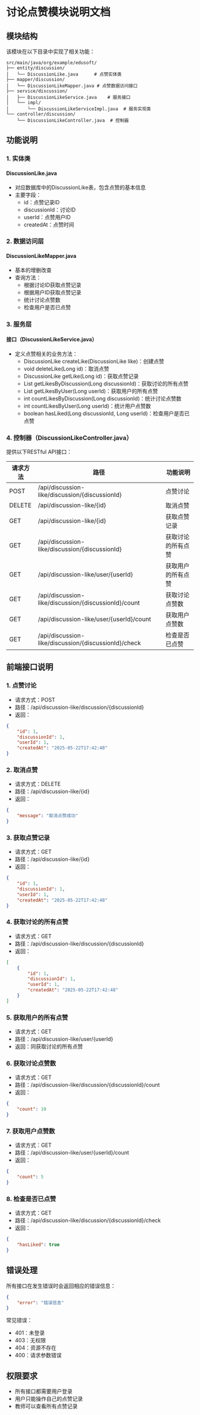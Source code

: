 # 讨论点赞模块说明文档

## 模块结构

该模块在以下目录中实现了相关功能：

```
src/main/java/org/example/edusoft/
├── entity/discussion/
│   └── DiscussionLike.java      # 点赞实体类
├── mapper/discussion/
│   └── DiscussionLikeMapper.java # 点赞数据访问接口
├── service/discussion/
│   ├── DiscussionLikeService.java    # 服务接口
│   └── impl/
│       └── DiscussionLikeServiceImpl.java  # 服务实现类
└── controller/discussion/
    └── DiscussionLikeController.java  # 控制器
```

## 功能说明

### 1. 实体类
#### DiscussionLike.java
- 对应数据库中的DiscussionLike表，包含点赞的基本信息
- 主要字段：
  - id：点赞记录ID
  - discussionId：讨论ID
  - userId：点赞用户ID
  - createdAt：点赞时间

### 2. 数据访问层
#### DiscussionLikeMapper.java
- 基本的增删改查
- 查询方法：
  - 根据讨论ID获取点赞记录
  - 根据用户ID获取点赞记录
  - 统计讨论点赞数
  - 检查用户是否已点赞

### 3. 服务层
#### 接口（DiscussionLikeService.java）
- 定义点赞相关的业务方法：
  - DiscussionLike createLike(DiscussionLike like)：创建点赞
  - void deleteLike(Long id)：取消点赞
  - DiscussionLike getLike(Long id)：获取点赞记录
  - List<DiscussionLike> getLikesByDiscussion(Long discussionId)：获取讨论的所有点赞
  - List<DiscussionLike> getLikesByUser(Long userId)：获取用户的所有点赞
  - int countLikesByDiscussion(Long discussionId)：统计讨论点赞数
  - int countLikesByUser(Long userId)：统计用户点赞数
  - boolean hasLiked(Long discussionId, Long userId)：检查用户是否已点赞

### 4. 控制器（DiscussionLikeController.java）
提供以下RESTful API接口：

| 请求方法 | 路径 | 功能说明 |
|---------|------|---------|
| POST | /api/discussion-like/discussion/{discussionId} | 点赞讨论 |
| DELETE | /api/discussion-like/{id} | 取消点赞 |
| GET | /api/discussion-like/{id} | 获取点赞记录 |（感觉不太需要，就这样放着吧，应该用不上）
| GET | /api/discussion-like/discussion/{discussionId} | 获取讨论的所有点赞 |
| GET | /api/discussion-like/user/{userId} | 获取用户的所有点赞 |
| GET | /api/discussion-like/discussion/{discussionId}/count | 获取讨论点赞数 |
| GET | /api/discussion-like/user/{userId}/count | 获取用户点赞数 |
| GET | /api/discussion-like/discussion/{discussionId}/check | 检查是否已点赞 |

## 前端接口说明

### 1. 点赞讨论
- 请求方式：POST
- 路径：/api/discussion-like/discussion/{discussionId}
- 返回：
```json
{
    "id": 1,
    "discussionId": 1,
    "userId": 1,
    "createdAt": "2025-05-22T17:42:48"
}
```

### 2. 取消点赞
- 请求方式：DELETE
- 路径：/api/discussion-like/{id}
- 返回：
```json
{
    "message": "取消点赞成功"
}
```

### 3. 获取点赞记录
- 请求方式：GET
- 路径：/api/discussion-like/{id}
- 返回：
```json
{
    "id": 1,
    "discussionId": 1,
    "userId": 1,
    "createdAt": "2025-05-22T17:42:48"
}
```

### 4. 获取讨论的所有点赞
- 请求方式：GET
- 路径：/api/discussion-like/discussion/{discussionId}
- 返回：
```json
[
    {
        "id": 1,
        "discussionId": 1,
        "userId": 1,
        "createdAt": "2025-05-22T17:42:48"
    }
]
```

### 5. 获取用户的所有点赞
- 请求方式：GET
- 路径：/api/discussion-like/user/{userId}
- 返回：同获取讨论的所有点赞

### 6. 获取讨论点赞数
- 请求方式：GET
- 路径：/api/discussion-like/discussion/{discussionId}/count
- 返回：
```json
{
    "count": 10
}
```

### 7. 获取用户点赞数
- 请求方式：GET
- 路径：/api/discussion-like/user/{userId}/count
- 返回：
```json
{
    "count": 5
}
```

### 8. 检查是否已点赞
- 请求方式：GET
- 路径：/api/discussion-like/discussion/{discussionId}/check
- 返回：
```json
{
    "hasLiked": true
}
```

## 错误处理

所有接口在发生错误时会返回相应的错误信息：

```json
{
    "error": "错误信息"
}
```

常见错误：
- 401：未登录
- 403：无权限
- 404：资源不存在
- 400：请求参数错误

## 权限要求

- 所有接口都需要用户登录
- 用户只能操作自己的点赞记录
- 教师可以查看所有点赞记录 